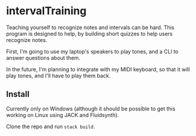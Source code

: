 # intervalTraining

Teaching yourself to recognize notes and intervals can be hard. This program is designed to help, by building short quizzes to help users recognize notes.

First, I'm going to use my laptop's speakers to play tones, and a CLI to answer questions about them.

In the future, I'm planning to integrate with my MIDI keyboard, so that it will play tones, and I'll have to play them back.

## Install

Currently only on Windows (although it should be possible to get this working on Linux using JACK and Fluidsynth).

Clone the repo and run `stack build`.
